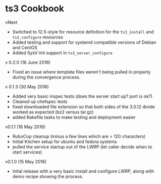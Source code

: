# ts3 Cookbook

vNext

- Switched to 12.5-style for resource definition for the `ts3_install` and `ts3_configure` resources
- Added testing and support for systemd compatible versions of Debian and CentOS
- Added SysV init support in `ts3_server_configure`

v 0.2.0 (16 June 2016)

- Fixed an issue where template files weren't being pulled in properly during the convergence process.

v 0.1.3 (30 May 2016)

- Added very basic inspec tests (does the server start up? port is ok?)
- Cleaned up chefspec tests
- fixed downloaded file extension so that both sides of the 3.0.12 divide worked as expected (bz2 versus tar.gz)
- added Rakefile tasks to make testing and deployment easier

v0.1.1 (18 May 2016)

- RuboCop cleanup (minus a few lines which are > 120 characters)
- Initial Kitchen setup for ubuntu and fedora systems
- pulled the service startup out of the LWRP (let caller decide when to start services)

v0.1.0 (15 May 2016)

- Inital release with a very basic install and configure LWRP, along with demo recipe showing the process.
